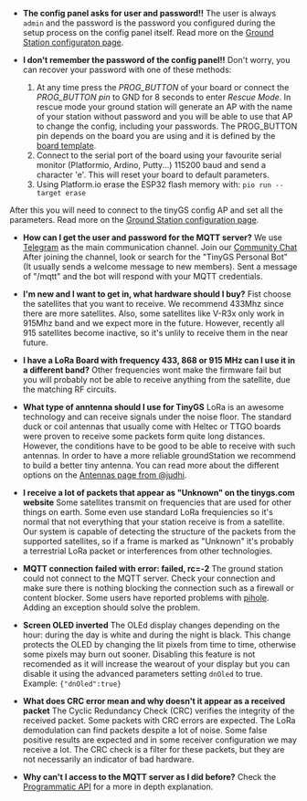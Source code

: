 * **The config panel asks for user and password!!**
The user is always `admin` and the password is the password you configured during the setup process on the config panel itself. Read more on the [Ground Station configuraton page](https://github.com/G4lile0/tinyGS/wiki/Ground-Station-configuration).

* **I don't remember the password of the config panel!!**
 Don't worry, you can recover your password with one of these methods:
    1) At any time press the _PROG_BUTTON_ of your board or connect the _PROG_BUTTON pin_ to GND for 8 seconds to enter _Rescue Mode_. In rescue mode your ground station will generate an AP with the name of your station without password and you will be able to use that AP to change the config, including your passwords. The PROG_BUTTON pin depends on the board you are using and it is defined by the [board template](https://github.com/G4lile0/tinyGS/wiki/Ground-Station-configuration).
    2) Connect to the serial port of the board using your favourite serial monitor (Platformio, Ardino, Putty...) 115200 baud and send a character 'e'. This will reset your board to default parameters.  
    4) Using Platform.io erase the ESP32 flash memory with: `pio run --target erase`

After this you will need to connect to the tinyGS config AP and set all the parameters. Read more on the [Ground Station configuration page](https://github.com/G4lile0/tinyGS/wiki/Ground-Station-configuration).

* **How can I get the user and password for the MQTT server?**
We use [Telegram](https://telegram.org/) as the main communication channel. Join our 
[Community Chat](https://t.me/joinchat/DmYSElZahiJGwHX6jCzB3Q)  After joining the channel, look or search for 
the "TinyGS Personal Bot" (It usually sends a welcome message to new members). Sent a message of "/mqtt" and the bot will respond with your
MQTT credentials.  

* **I'm new and I want to get in, what hardware should I buy?**
Fist choose the satellites that you want to receive. We recommend 433Mhz since there are more satellites. Also, some satellites like V-R3x only work in 915Mhz band and we expect more in the future. However, recently all 915 satellites become inactive, so it's unlily to receive them in the near future.

* **I have a LoRa Board with frequency 433, 868 or 915 MHz can I use it in a different band?**
Other frequencies wont make the firmware fail but you will probably not be able to receive anything from the satellite, due the matching RF circuits.

* **What type of anntenna should I use for TinyGS**
LoRa is an awesome technology and can receive signals under the noise floor. The standard duck or coil antennas that usually come with Heltec or TTGO boards were proven to receive some packets form quite long distances. However, the conditions have to be good to be able to receive with such antennas. In order to have a more reliable groundStation we recommend to build a better tiny antenna. You can read more about the different options on the [Antennas page from @judhi](https://github.com/G4lile0/tinyGS/wiki/Antennas).

* **I receive a lot of packets that appear as "Unknown" on the tinygs.com website**
Some satellites transmit on frequencies that are used for other things on earth. Some even use standard LoRa frequiencies so it's normal that not everything that your station receive is from a satellite. Our system is capable of detecting the structure of the packets from the supported satellites, so if a frame is marked as "Unknown" it's probably a terrestrial LoRa packet or interferences from other technologies.

* **MQTT connection failed with error: failed, rc=-2**
The ground station could not connect to the MQTT server. Check your connection and make sure there is nothing blocking the connection such as a firewall or content blocker. Some users have reported problems with [pihole](https://pi-hole.net/). Adding an exception should solve the problem.

* **Screen OLED inverted**
The OLEd display changes depending on the hour: during the day is white and during the night is black. This change
protects the OLED by changing the lit pixels from time to time, otherwise some pixels may burn out sooner. Disabling this feature is not recomended as it will increase the wearout of your display but you can disable it using the advanced parameters setting `dnOled` to true. Example: `{"dnOled":true}`

* **What does CRC error mean and why doesn't it appear as a received packet**
The Cyclic Redundancy Check (CRC) verifies the integrity of the received packet. Some packets with CRC errors are expected. The LoRa demodulation can find packets despite a lot of noise. Some false positive results are expected and in some receiver configuration we may receive a lot. The CRC check is a filter for these packets, but they are not necessarily an indicator of bad hardware.

* **Why can't I access to the MQTT server as I did before?**
Check the [Programmatic API](https://github.com/G4lile0/tinyGS/wiki/Programmatic-API) for a more in depth explanation.




